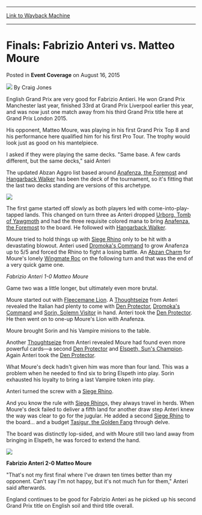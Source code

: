 
---
[Link to Wayback Machine](https://web.archive.org/web/20150819235352/http://magic.wizards.com/en/events/coverage/gplon15/finals-fabrizio-anteri-vs-matteo-moure-2015-08-16)

[_metadata_:author]:- "Craig Jones"
[_metadata_:description]:- "English Grand Prix are very good for Fabrizio Antieri. He won Grand Prix Manchester last year, finished 33rd at Grand Prix Liverpool earlier this year, and was now just one match away from his third Grand Prix title here at Grand Prix London 2015. His opponent, Matteo Moure, was playing in his first Grand Prix Top 8 and his performance here qualified him for his first Pro Tour. The trophy would look just as good on his mantelpiece. I asked if they were playing the same decks. `Same base. A few cards different, but the same decks,` said Anteri"
[_metadata_:generator]:- "Drupal 7 (http://drupal.org)"
[_metadata_:node]:- "522721"
[_metadata_:publish_date]:- "2015-08-16"
[_metadata_:source]:- "div-main-content"
[_metadata_:title]:- "Finals: Fabrizio Anteri vs. Matteo Moure"
[_metadata_:wayback_capture_timestamp]:- "2015-08-19 23:53:52"
[_metadata_:wayback_raw_url]:- "https://web.archive.org/web/20150819235352id_/http://magic.wizards.com/en/events/coverage/gplon15/finals-fabrizio-anteri-vs-matteo-moure-2015-08-16"
[_metadata_:wayback_url]:- "http://magic.wizards.com/en/events/coverage/gplon15/finals-fabrizio-anteri-vs-matteo-moure-2015-08-16"
---


Finals: Fabrizio Anteri vs. Matteo Moure
========================================



 Posted in **Event Coverage**
 on August 16, 2015 






![](https://media.magic.wizards.com/styles/auth_small/public/images/person/Craig-Jones-Author-Photo-150x150_0.jpg)
By Craig Jones










English Grand Prix are very good for Fabrizio Antieri. He won Grand Prix Manchester last year, finished 33rd at Grand Prix Liverpool earlier this year, and was now just one match away from his third Grand Prix title here at Grand Prix London 2015.


His opponent, Matteo Moure, was playing in his first Grand Prix Top 8 and his performance here qualified him for his first Pro Tour. The trophy would look just as good on his mantelpiece.


I asked if they were playing the same decks. "Same base. A few cards different, but the same decks," said Anteri


The updated Abzan Aggro list based around [Anafenza, the Foremost](http://gatherer.wizards.com/Pages/Card/Details.aspx?name=Anafenza%2C+the+Foremost) and [Hangarback Walker](http://gatherer.wizards.com/Pages/Card/Details.aspx?name=Hangarback+Walker) has been the deck of the tournament, so it's fitting that the last two decks standing are versions of this archetype.


![](https://media.wizards.com/2015/events/gplon15/gplon_f_moure.jpg)


The first game started off slowly as both players led with come-into-play-tapped lands. This changed on turn three as Anteri dropped [Urborg, Tomb of Yawgmoth](http://gatherer.wizards.com/Pages/Card/Details.aspx?name=Urborg%2C+Tomb+of+Yawgmoth) and had the three requisite colored mana to bring [Anafenza, the Foremost](http://gatherer.wizards.com/Pages/Card/Details.aspx?name=Anafenza%2C+the+Foremost) to the board. He followed with [Hangarback Walker](http://gatherer.wizards.com/Pages/Card/Details.aspx?name=Hangarback+Walker).


Moure tried to hold things up with [Siege Rhino](http://gatherer.wizards.com/Pages/Card/Details.aspx?name=Siege+Rhino) only to be hit with a devastating blowout. Anteri used [Dromoka's Command](http://gatherer.wizards.com/Pages/Card/Details.aspx?name=Dromoka%27s+Command) to grow Anafenza up to 5/5 and forced the Rhino to fight a losing battle. An [Abzan Charm](http://gatherer.wizards.com/Pages/Card/Details.aspx?name=Abzan+Charm) for Moure's lonely [Wingmate Roc](http://gatherer.wizards.com/Pages/Card/Details.aspx?name=Wingmate+Roc) on the following turn and that was the end of a very quick game one.


*Fabrizio Anteri 1-0 Matteo Moure*


Game two was a little longer, but ultimately even more brutal.


Moure started out with [Fleecemane Lion](http://gatherer.wizards.com/Pages/Card/Details.aspx?name=Fleecemane+Lion). A [Thoughtseize](http://gatherer.wizards.com/Pages/Card/Details.aspx?name=Thoughtseize) from Anteri revealed the Italian had plenty to come with [Den Protector](http://gatherer.wizards.com/Pages/Card/Details.aspx?name=Den+Protector), [Dromoka's Command](http://gatherer.wizards.com/Pages/Card/Details.aspx?name=Dromoka%27s+Command) and [Sorin, Solemn Visitor](http://gatherer.wizards.com/Pages/Card/Details.aspx?name=Sorin%2C+Solemn+Visitor) in hand. Anteri took the [Den Protector](http://gatherer.wizards.com/Pages/Card/Details.aspx?name=Den+Protector). He then went on to one-up Moure's Lion with Anafenza.


Moure brought Sorin and his Vampire minions to the table.


Another [Thoughtseize](http://gatherer.wizards.com/Pages/Card/Details.aspx?name=Thoughtseize) from Anteri revealed Moure had found even more powerful cards—a second [Den Protector](http://gatherer.wizards.com/Pages/Card/Details.aspx?name=Den+Protector) and [Elspeth, Sun's Champion](http://gatherer.wizards.com/Pages/Card/Details.aspx?name=Elspeth%2C+Sun%27s+Champion). Again Anteri took the [Den Protector](http://gatherer.wizards.com/Pages/Card/Details.aspx?name=Den+Protector).


What Moure's deck hadn't given him was more than four land. This was a problem when he needed to find six to bring Elspeth into play. Sorin exhausted his loyalty to bring a last Vampire token into play.


Anteri turned the screw with a [Siege Rhino](http://gatherer.wizards.com/Pages/Card/Details.aspx?name=Siege+Rhino).


And you know the rule with [Siege Rhino](http://gatherer.wizards.com/Pages/Card/Details.aspx?name=Siege+Rhino)s, they always travel in herds. When Moure's deck failed to deliver a fifth land for another draw step Anteri knew the way was clear to go for the jugular. He added a second [Siege Rhino](http://gatherer.wizards.com/Pages/Card/Details.aspx?name=Siege+Rhino) to the board… and a budget [Tasigur, the Golden Fang](http://gatherer.wizards.com/Pages/Card/Details.aspx?name=Tasigur%2C+the+Golden+Fang) through delve.


The board was distinctly lop-sided, and with Moure still two land away from bringing in Elspeth, he was forced to extend the hand.


![](https://media.wizards.com/2015/events/gplon15/gplon_f_anteri.jpg)


**Fabrizio Anteri 2-0 Matteo Moure**


"That's not my first final where I've drawn ten times better than my opponent. Can't say I'm not happy, but it's not much fun for them," Anteri said afterwards.


England continues to be good for Fabrizio Anteri as he picked up his second Grand Prix title on English soil and third title overall.







